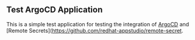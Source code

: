 ## Test ArgoCD Application

This is a simple test application for testing the integration of [ArgoCD](https://argo-cd.readthedocs.io/en/stable/) and [Remote Secrets](https://github.com/redhat-appstudio/remote-secret.

